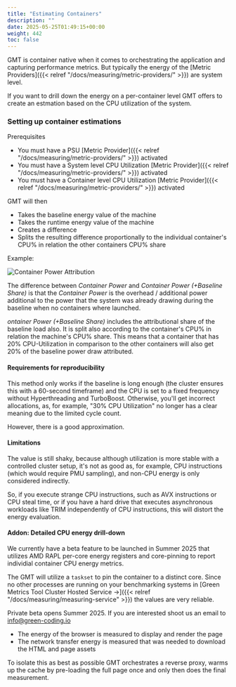 ```yaml
---
title: "Estimating Containers"
description: ""
date: 2025-05-25T01:49:15+00:00
weight: 442
toc: false
---
```


GMT is container native when it comes to orchestrating the application and capturing performance metrics. 
But typically the energy of the [Metric Providers]({{< relref "/docs/measuring/metric-providers/" >}}) are system level.

If you want to drill down the energy on a per-container level GMT offers to create an estmation based on the CPU utilization of the system.

### Setting up container estimations

Prerequisites
- You must have a PSU [Metric Provider]({{< relref "/docs/measuring/metric-providers/" >}}) activated
- You must have a System level CPU Utilization [Metric Provider]({{< relref "/docs/measuring/metric-providers/" >}}) activated
- You must have a Container level CPU Utilization [Metric Provider]({{< relref "/docs/measuring/metric-providers/" >}}) activated

GMT will then

- Takes the baseline energy value of the machine
- Takes the runtime energy value of the machine
- Creates a difference
- Splits the resulting difference proportionally to the individual container's CPU% in relation the other containers CPU% share

Example:

<img class="ui centered rounded bordered" src="/img/measuring/container_power_attribution.webp" alt="Container Power Attribution">

The difference between *Container Power* and *Container Power (+Baseline Share)* is that the *Container Power* is the overhead / additional power additional to the power that the system was already drawing during the baseline when no containers where launched.

*ontainer Power (+Baseline Share)* includes the attributional share of the baseline load also. It is split also according to the container's CPU% in relation the machine's CPU% share.
This means that a container that has 20% CPU-Utilization in comparison to the other containers will also get 20% of the baseline power draw attributed.


#### Requirements for reproducibility

This method only works if the baseline is long enough (the cluster ensures this with a 60-second timeframe) and the CPU is set to a fixed frequency without Hyperthreading and TurboBoost. Otherwise, you'll get incorrect allocations, as, for example, "30% CPU Utilization" no longer has a clear meaning due to the limited cycle count.

However, there is a good approximation.


#### Limitations

The value is still shaky, because although utilization is more stable with a controlled  cluster setup, it's not as good as, for example, CPU instructions (which would require PMU sampling), and non-CPU energy is only considered indirectly.

So, if you execute strange CPU instructions, such as AVX instructions or CPU steal time, or if you have a hard drive that executes asynchronous workloads like TRIM independently of CPU instructions, this will distort the energy evaluation.



#### Addon: Detailed CPU energy drill-down

We currently have a beta feature to be launched in Summer 2025 that utilizes AMD RAPL per-core energy registers and core-pinning to report individial container CPU energy metrics.

The GMT will utilize a `taskset` to pin the container to a distinct core. Since no other processes are running on your benchmarking systems in [Green Metrics Tool Cluster Hosted Service →]({{< relref "/docs/measuring/measuring-service" >}}) the values are very reliable.

Private beta opens Summer 2025. If you are interested shoot us an email to [info@green-coding.io](mailto:info@green-coding.io)
- The energy of the browser is measured to display and render the page
- The network transfer energy is measured that was needed to download the HTML and page assets

To isolate this as best as possible GMT orchestrates a reverse proxy, warms up the cache by pre-loading the full page once and only then does the final measurement.

